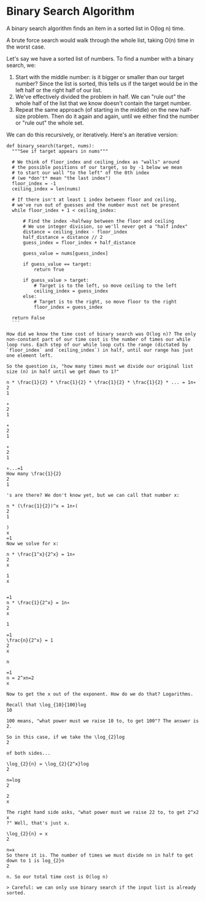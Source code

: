 # Binary Search Algorithm

A binary search algorithm finds an item in a sorted list in O(log n) time.

A brute force search would walk through the whole list, taking O(n) time in the worst case.

Let's say we have a sorted list of numbers. To find a number with a binary search, we:

1. Start with the middle number: is it bigger or smaller than our target number? Since the list is sorted, this tells us if the target would be in the left half or the right half of our list.
2. We've effectively divided the problem in half. We can "rule out" the whole half of the list that we know doesn't contain the target number.
3. Repeat the same approach (of starting in the middle) on the new half-size problem. Then do it again and again, until we either find the number or "rule out" the whole set.

We can do this recursively, or iteratively. Here's an iterative version:

  ```
  def binary_search(target, nums):
    """See if target appears in nums"""

    # We think of floor_index and ceiling_index as "walls" around
    # the possible positions of our target, so by -1 below we mean
    # to start our wall "to the left" of the 0th index
    # (we *don't* mean "the last index")
    floor_index = -1
    ceiling_index = len(nums)

    # If there isn't at least 1 index between floor and ceiling,
    # we've run out of guesses and the number must not be present
    while floor_index + 1 < ceiling_index:

        # Find the index ~halfway between the floor and ceiling
        # We use integer division, so we'll never get a "half index"
        distance = ceiling_index - floor_index
        half_distance = distance // 2
        guess_index = floor_index + half_distance

        guess_value = nums[guess_index]

        if guess_value == target:
            return True

        if guess_value > target:
            # Target is to the left, so move ceiling to the left
            ceiling_index = guess_index
        else:
            # Target is to the right, so move floor to the right
            floor_index = guess_index

    return False
    ```

How did we know the time cost of binary search was O(log n)? The only non-constant part of our time cost is the number of times our while loop runs. Each step of our while loop cuts the range (dictated by `floor_index` and `ceiling_index`) in half, until our range has just one element left.

So the question is, "how many times must we divide our original list size (n) in half until we get down to 1?"

n * \frac{1}{2} * \frac{1}{2} * \frac{1}{2} * \frac{1}{2} * ... = 1n∗
2
1
​
 ∗
2
1
​
 ∗
2
1
​
 ∗
2
1
​
 ∗...=1
How many \frac{1}{2}
2
1
​
 's are there? We don't know yet, but we can call that number x:

n * (\frac{1}{2})^x = 1n∗(
2
1
​
 )
x
 =1
Now we solve for x:

n * \frac{1^x}{2^x} = 1n∗
2
x

1
x

​
 =1
n * \frac{1}{2^x} = 1n∗
2
x

1
​
 =1
\frac{n}{2^x} = 1
2
x

n
​
 =1
n = 2^xn=2
x

Now to get the x out of the exponent. How do we do that? Logarithms.

Recall that \log_{10}{100}log
10
​
 100 means, "what power must we raise 10 to, to get 100"? The answer is 2.

So in this case, if we take the \log_{2}log
2
​
  of both sides...

\log_{2}{n} = \log_{2}{2^x}log
2
​
 n=log
2
​
 2
x

The right hand side asks, "what power must we raise 22 to, to get 2^x2
x
 ?" Well, that's just x.

\log_{2}{n} = x
2
​
 n=x
So there it is. The number of times we must divide nn in half to get down to 1 is log_{2}n
2
​
 n. So our total time cost is O(log n)

> Careful: we can only use binary search if the input list is already sorted.
